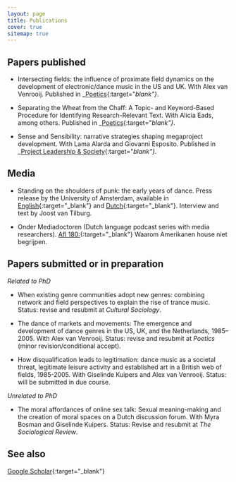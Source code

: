 ```yaml
---
layout: page
title: Publications
cover: true
sitemap: true
---
```


## Papers published

- Intersecting fields: the influence of proximate field dynamics
on the development of electronic/dance music in the US and UK.
With Alex van Venrooij. Published in _[Poetics](https://www.sciencedirect.com/science/article/abs/pii/S0304422X18300342){:target="_blank"}_.

- Separating the Wheat from the Chaff: A Topic- and Keyword-Based
Procedure for Identifying Research-Relevant Text. With Alicia Eads, among others. Published in _[Poetics](https://www.sciencedirect.com/science/article/abs/pii/S0304422X20302813){:target="_blank"}_.

- Sense and Sensibility: narrative strategies shaping megaproject development. With Lama Alarda and Giovanni Esposito. Published in _[Project Leadership & Society](https://www.sciencedirect.com/science/article/pii/S2666721524000036?via%3Dihub){:target="_blank"}_.
 


## Media

- Standing on the shoulders of punk: the early years of dance. Press release by the University of Amsterdam, available in [English](https://www.uva.nl/en/content/news/press-releases/2023/09/standing-on-the-shoulders-of-punk-the-early-years-of-dance.html?origin=kUP%2Byx6UTZqvuJiCJKnnEQ){:target="_blank"} and [Dutch](https://www.uva.nl/content/nieuws/persberichten/2023/09/bouwen-op-de-punkscene-de-beginjaren-van-de-dance.html){:target="_blank"}. Interview and text by Joost van Tilburg.

- Onder Mediadoctoren (Dutch language podcast series with media researchers). [Afl 180:](https://ondermediadoctoren.nl/afl-180-waarom-amerikanen-house-niet-begrijpen/){:target="_blank"} Waarom Amerikanen house niet begrijpen.



## Papers submitted or in preparation

_Related to PhD_

- When existing genre communities adopt new genres: combining network and field perspectives to explain the rise of trance music. Status: revise and resubmit at _Cultural Sociology_.

- The dance of markets and movements: The emergence and development of dance genres in the US, UK, and the Netherlands, 1985–2005. With Alex van Venrooij. Status: revise and resubmit at _Poetics_ (minor revision/conditional accept).

- How disqualification leads to legitimation: dance music as a societal threat, legitimate leisure activity and established art in a British web of fields, 1985-2005. With Giselinde Kuipers and Alex van Venrooij. Status: will be submitted in due course.

_Unrelated to PhD_

- The moral affordances of online sex talk: Sexual meaning-making and the creation of moral spaces on a Dutch discussion forum. With Myra Bosman and Giselinde Kuipers. Status: Revise and resubmit at _The Sociological Review_.



## See also

[Google Scholar](https://scholar.google.com/citations?user=czGM1vUAAAAJ&hl=nl){:target="_blank"}



